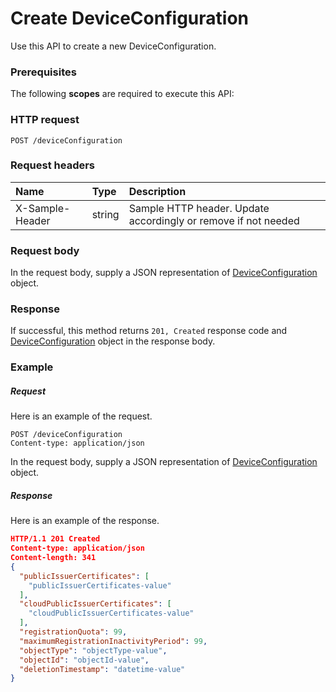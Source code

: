 # Create DeviceConfiguration

Use this API to create a new DeviceConfiguration.
### Prerequisites
The following **scopes** are required to execute this API: 
### HTTP request
<!-- { "blockType": "ignored" } -->
```http
POST /deviceConfiguration

```
### Request headers
| Name       | Type | Description|
|:---------------|:--------|:----------|
| X-Sample-Header  | string  | Sample HTTP header. Update accordingly or remove if not needed|

### Request body
In the request body, supply a JSON representation of [DeviceConfiguration](../resources/deviceconfiguration.md) object.


### Response
If successful, this method returns `201, Created` response code and [DeviceConfiguration](../resources/deviceconfiguration.md) object in the response body.

### Example
##### Request
Here is an example of the request.
<!-- {
  "blockType": "request",
  "name": "create_deviceconfiguration_from_deviceconfiguration"
}-->
```http
POST /deviceConfiguration
Content-type: application/json
```
In the request body, supply a JSON representation of [DeviceConfiguration](../resources/deviceconfiguration.md) object.
##### Response
Here is an example of the response.
<!-- {
  "blockType": "response",
  "truncated": false,
  "@odata.type": "deviceconfiguration"
} -->
```json
HTTP/1.1 201 Created
Content-type: application/json
Content-length: 341
{
  "publicIssuerCertificates": [
    "publicIssuerCertificates-value"
  ],
  "cloudPublicIssuerCertificates": [
    "cloudPublicIssuerCertificates-value"
  ],
  "registrationQuota": 99,
  "maximumRegistrationInactivityPeriod": 99,
  "objectType": "objectType-value",
  "objectId": "objectId-value",
  "deletionTimestamp": "datetime-value"
}
```

<!-- uuid: 3e6c70e6-ac4a-407d-a1cb-aff3caba5835
2015-10-16 22:29:33 UTC -->
<!-- {
  "type": "#page.annotation",
  "description": "Create DeviceConfiguration",
  "keywords": "",
  "section": "documentation",
  "tocPath": ""
}-->